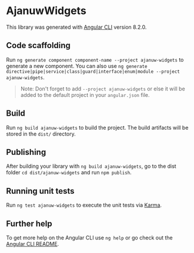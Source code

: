 # AjanuwWidgets

This library was generated with [Angular CLI](https://github.com/angular/angular-cli) version 8.2.0.

## Code scaffolding

Run `ng generate component component-name --project ajanuw-widgets` to generate a new component. You can also use `ng generate directive|pipe|service|class|guard|interface|enum|module --project ajanuw-widgets`.
> Note: Don't forget to add `--project ajanuw-widgets` or else it will be added to the default project in your `angular.json` file. 

## Build

Run `ng build ajanuw-widgets` to build the project. The build artifacts will be stored in the `dist/` directory.

## Publishing

After building your library with `ng build ajanuw-widgets`, go to the dist folder `cd dist/ajanuw-widgets` and run `npm publish`.

## Running unit tests

Run `ng test ajanuw-widgets` to execute the unit tests via [Karma](https://karma-runner.github.io).

## Further help

To get more help on the Angular CLI use `ng help` or go check out the [Angular CLI README](https://github.com/angular/angular-cli/blob/master/README.md).
